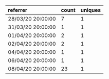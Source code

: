 | referrer          | count | uniques |
| :---------------- | :---- | :------ |
| 28/03/20 20:00:00 | 7     | 1       |
| 31/03/20 20:00:00 | 1     | 1       |
| 01/04/20 20:00:00 | 2     | 1       |
| 02/04/20 20:00:00 | 2     | 1       |
| 04/04/20 20:00:00 | 1     | 1       |
| 06/04/20 20:00:00 | 1     | 1       |
| 08/04/20 20:00:00 | 23    | 1       |